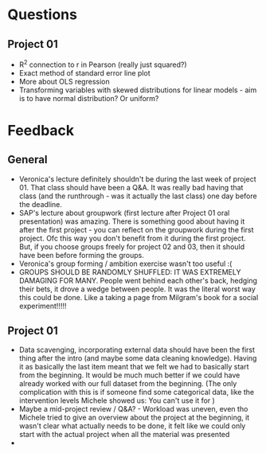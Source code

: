 # Questions

## Project 01

- R$^2$  connection to r in Pearson (really just squared?)
- Exact method of standard error line plot
- More about OLS regression
- Transforming variables with skewed distributions for linear models - aim is to have normal distribution? Or uniform?

# Feedback

## General
- Veronica's lecture definitely shouldn't be during the last week of project 01. That class should have been a Q&A. It was really bad having that class (and the runthrough - was it actually the last class) one day before the deadline.
- SAP's lecture about groupwork (first lecture after Project 01 oral presentation) was amazing. There is something good about having it after the first project - you can reflect on the groupwork during the first project. Ofc this way you don't benefit from it during the first project. But, if you choose groups freely for project 02 and 03, then it should have been before forming the groups.
- Veronica's group forming / ambition exercise wasn't too useful :(
- GROUPS SHOULD BE RANDOMLY SHUFFLED: IT WAS EXTREMELY DAMAGING FOR MANY. People went behind each other's back, hedging their bets, it drove a wedge between people. It was the literal worst way this could be done. Like a taking a page from Milgram's book for a social experiment!!!!!

## Project 01

- Data scavenging, incorporating external data should have been the first thing after the intro (and maybe some data cleaning knowledge). Having it as basically the last item meant that we felt we had to basically start from the beginning. It would be much much better if we could have already worked with our full dataset from the beginning. (The only complication with this is if someone find some categorical data, like the intervention levels Michele showed us: You can't use it for )
- Maybe a mid-project review / Q&A? - Workload was uneven, even tho Michele tried to give an overview about the project at the beginning, it wasn't clear what actually needs to be done, it felt like we could only start with the actual project when all the material was presented
- 